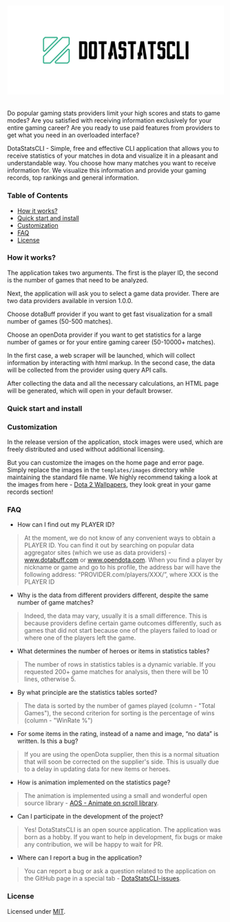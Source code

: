 <div align="center"> 
    <a href="https://github.com/ddgryaz/dotaStatsCLI">
        <img
            src="docs/logo.png"
            width="800"
            height="auto"
        />
    </a>
</div>

<br />

Do popular gaming stats providers limit your high scores and stats to game modes?
Are you satisfied with receiving information exclusively for your entire gaming career?
Are you ready to use paid features from providers to get what you need in an
overloaded interface?  

DotaStatsCLI - Simple, free and effective CLI application that allows you to receive
statistics of your matches in dota and visualize it in a pleasant and understandable way.
You choose how many matches you want to receive information for.
We visualize this information and provide your gaming records, top rankings and
general information.

### Table of Contents

- [How it works?](#how-it-works)
- [Quick start and install](#quick-start-and-install)
- [Customization](#customization)
- [FAQ](#FAQ)
- [License](#license)

### How it works?

The application takes two arguments. The first is the player ID, the second is 
the number of games that need to be analyzed.  

Next, the application will ask you to select a game data provider.
There are two data providers available in version 1.0.0.  

Choose dotaBuff provider if you want to get fast visualization for a small number of 
games (50-500 matches).  

Choose an openDota provider if you want to get statistics for a large number of 
games or for your entire gaming career (50-10000+ matches).  

In the first case, a web scraper will be launched, 
which will collect information by interacting with html markup.
In the second case, the data will be collected from the provider using query API calls.  

After collecting the data and all the necessary calculations, 
an HTML page will be generated, which will open in your default browser.

### Quick start and install

### Customization

In the release version of the application, stock images were used, which are freely
distributed and used without additional licensing.  

But you can customize the images on the home page and error page.
Simply replace the images in the `templates/images`
directory while maintaining the standard file name. We highly recommend taking
a look at the images from here - [Dota 2 Wallpapers](https://www.wallpaperflare.com/search?wallpaper=dota+2), 
they look great in your game records section!

### FAQ

* How can I find out my PLAYER ID?

> At the moment, we do not know of any convenient ways to obtain a PLAYER ID. 
> You can find it out by searching on popular data aggregator sites 
> (which we use as data providers) - www.dotabuff.com or www.opendota.com. 
> When you find a player by nickname or game and go to his profile, 
> the address bar will have the following address: “PROVIDER.com/players/XXX/”, 
> where XXX is the PLAYER ID

* Why is the data from different providers different, despite the same number of game matches?  

> Indeed, the data may vary, usually it is a small difference. 
> This is because providers define certain game outcomes differently, 
> such as games that did not start because one of the players 
> failed to load or where one of the players left the game.

* What determines the number of heroes or items in statistics tables?

> The number of rows in statistics tables is a dynamic variable. 
> If you requested 200+ game matches for analysis, 
> then there will be 10 lines, otherwise 5.

* By what principle are the statistics tables sorted?

> The data is sorted by the number of games played (column - "Total Games"), 
> the second criterion for sorting is the percentage of wins (column - "WinRate %")

* For some items in the rating, instead of a name and image, “no data” is written. Is this a bug?  

> If you are using the openDota supplier, then this is a normal situation
> that will soon be corrected on the supplier's side. 
> This is usually due to a delay in updating data for new items or heroes.

* How is animation implemented on the statistics page?

> The animation is implemented using a small 
> and wonderful open source library - [AOS - Animate on scroll library](https://github.com/michalsnik/aos).

* Can I participate in the development of the project?

> Yes! DotaStatsCLI is an open source application. 
> The application was born as a hobby. If you want to help in development, 
> fix bugs or make any contribution, we will be happy to wait for PR.

* Where can I report a bug in the application?

> You can report a bug or ask a question related to the application
> on the GitHub page in a special tab - [DotaStatsCLI-issues](https://github.com/ddgryaz/dotaStatsCLI/issues).

### License

Licensed under [MIT](./LICENSE).